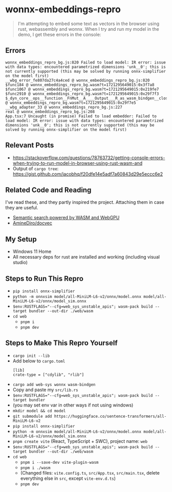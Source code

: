 # wonnx-embeddings-repro
> I'm attempting to embed some text as vectors in the browser using rust, webassembly and wonnx. When I try and run my model in the demo, I get these errors in the console:

## Errors
```
wonnx_embeddings_repro_bg.js:820 Failed to load model: IR error: issue with data types: encountered parametrized dimensions 'unk__0'; this is not currently supported (this may be solved by running onnx-simplifier on the model first)
__wbg_error_fe807da27c4a4ced @ wonnx_embeddings_repro_bg.js:820
$func184 @ wonnx_embeddings_repro_bg.wasm?t=1721295649015:0x3f7a8
$func1067 @ wonnx_embeddings_repro_bg.wasm?t=1721295649015:0x219fe7
$func2910 @ wonnx_embeddings_repro_bg.wasm?t=1721295649015:0x29f7f3
$_dyn_core__ops__function__FnMut__A____Output___R_as_wasm_bindgen__closure__WasmClosure___describe__invoke__hd5bdc993e1827b1c @ wonnx_embeddings_repro_bg.wasm?t=1721295649015:0x29f7e5
__wbg_adapter_33 @ wonnx_embeddings_repro_bg.js:227
real @ wonnx_embeddings_repro_bg.js:208
App.tsx:7 Uncaught (in promise) Failed to load embedder: Failed to load model: IR error: issue with data types: encountered parametrized dimensions 'unk__0'; this is not currently supported (this may be solved by running onnx-simplifier on the model first)
```

## Relevant Posts
- https://stackoverflow.com/questions/78763732/getting-console-errors-when-trying-to-run-model-in-browser-using-rust-wasm-and
- Output of `cargo tree`: https://gist.github.com/jacobhq/f20dfe14e5adf7a60843d29e5eccc6e2

## Related Code and Reading
I've read these, and they partly inspired the project. Attaching them in case they are useful.
- [Semantic search powered by WASM and WebGPU](https://medium.com/@aminedirhoussi1/semantic-search-powered-by-wasm-and-wgpu-492e900b8796)
- [AmineDiro/docvec](https://github.com/AmineDiro/docvec)

## My Setup
- Windows 11 Home
- All necessary deps for rust are installed and working (including visual studio)

## Steps to Run This Repro
- `pip install onnx-simplifier`
- `python -m onnxsim model/all-MiniLM-L6-v2/onnx/model.onnx model/all-MiniLM-L6-v2/onnx/model_sim.onnx`
- `$env:RUSTFLAGS="--cfg=web_sys_unstable_apis"; wasm-pack build --target bundler --out-dir ./web/wasm`
- `cd web`
  - `pnpm i`
  - `pnpm dev`

## Steps to Make This Repro Yourself
- `cargo init --lib`
- Add below to `cargo.toml`
  ```
  [lib]
  crate-type = ["cdylib", "rlib"]
  ```
- `cargo add web-sys wonnx wasm-bindgen`
- Copy and paste my `src/lib.rs`
- `$env:RUSTFLAGS="--cfg=web_sys_unstable_apis"; wasm-pack build --target bundler`
- (you may set env var in other ways if not using windows)
- `mkdir model && cd model`
- `git submodule add https://huggingface.co/sentence-transformers/all-MiniLM-L6-v2`
- `pip install onnx-simplifier`
- `python -m onnxsim model/all-MiniLM-L6-v2/onnx/model.onnx model/all-MiniLM-L6-v2/onnx/model_sim.onnx`
- `pnpm create vite` (React, TypeScript + SWC), project name: `web`
- `$env:RUSTFLAGS="--cfg=web_sys_unstable_apis"; wasm-pack build --target bundler --out-dir ./web/wasm`
- `cd web`
  - `pnpm i --save-dev vite-plugin-wasm`
  - `pnpm i ./wasm`
  - (Changed files: `vite.config.ts`, `src/App.tsx`, `src/main.tsx`, delete everything else in `src`, except `vite-env.d.ts`)
  - `pnpm dev`
